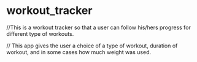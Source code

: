 # workout_tracker

//This is a workout tracker so that a user can follow his/hers progress for different type of workouts.

// This app gives the user a choice of a type of workout, duration of workout, and in some cases how much weight was used.
